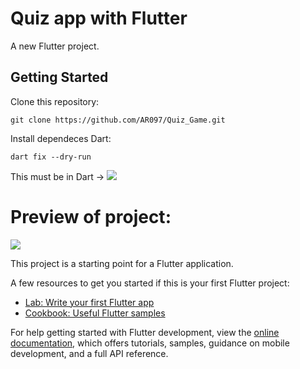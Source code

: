 # Quiz app with Flutter

A new Flutter project.

## Getting Started
Clone this repository: 
```
git clone https://github.com/AR097/Quiz_Game.git
```
Install dependeces Dart:
```
dart fix --dry-run
```
This must be in Dart -> 
<img src="https://github.com/AR097/Practice-Flutter/blob/main/Quiz_Game/obs.quizGame.png"/>


# Preview of project:

<img src="https://github.com/AR097/Practice-Flutter/blob/main/Quiz_Game/img.preview.png"/>

This project is a starting point for a Flutter application.

A few resources to get you started if this is your first Flutter project:

- [Lab: Write your first Flutter app](https://docs.flutter.dev/get-started/codelab)
- [Cookbook: Useful Flutter samples](https://docs.flutter.dev/cookbook)

For help getting started with Flutter development, view the
[online documentation](https://docs.flutter.dev/), which offers tutorials,
samples, guidance on mobile development, and a full API reference.
